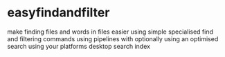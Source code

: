 # easyfindandfilter
make finding files and words in files easier using simple specialised find and filtering commands using pipelines with optionally using an optimised search using your platforms desktop search index
